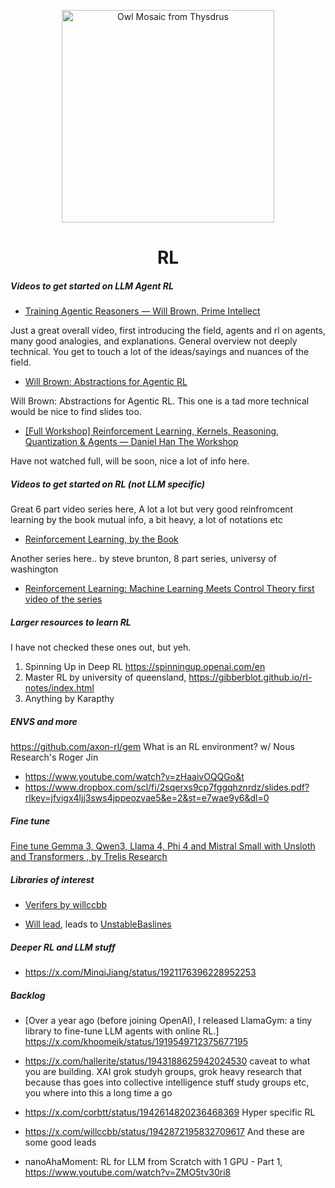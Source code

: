 <p align="center">
  <img src="https://i.redd.it/iquj7zxf10s41.jpg" alt="Owl Mosaic from Thysdrus" width="340" />
</p>

<h1 align="center">RL</h1>

<h5 align="left">Videos to get started on LLM Agent RL</h5>
<p align="left">

- [Training Agentic Reasoners — Will Brown, Prime Intellect](https://www.youtube.com/watch?v=PbHm2qKnu10)

Just a great overall video, first introducing the field, agents and rl on agents, many good analogies, and explanations. General overview not deeply technical. You get to touch a lot of the ideas/sayings and nuances of the field.

- [Will Brown: Abstractions for Agentic RL](https://www.youtube.com/watch?v=9aYJZysrQ9k)

Will Brown: Abstractions for Agentic RL. This one is a tad more technical would be nice to find slides too.

- [[Full Workshop] Reinforcement Learning, Kernels, Reasoning, Quantization & Agents — Daniel Han The Workshop](https://www.youtube.com/watch?v=OkEGJ5G3foU&t)

Have not watched full, will be soon, nice a lot of info here.

</p>

<h5 align="left">Videos to get started on RL (not LLM specific)</h5>
<p align="left">

Great 6 part video series here, A lot a lot but very good reinfromcent learning by the book mutual info, a bit heavy, a lot of notations etc

- [Reinforcement Learning, by the Book](https://www.youtube.com/watch?v=NFo9v_yKQXA&list=PLzvYlJMoZ02Dxtwe-MmH4nOB5jYlMGBjr)

Another series here.. by steve brunton, 8 part series, universy of washington

- [Reinforcement Learning: Machine Learning Meets Control Theory first video of the series](https://www.youtube.com/watch?v=0MNVhXEX9to&list=PLMrJAkhIeNNQe1JXNvaFvURxGY4gE9k74r)

</p>

<h5 align="left">Larger resources to learn RL</h5>
<p align="left">

I have not checked these ones out, but yeh.

1. Spinning Up in Deep RL https://spinningup.openai.com/en
2. Master RL by university of queensland, https://gibberblot.github.io/rl-notes/index.html
3. Anything by Karapthy
</p>
<h5 align="left">ENVS and more</h5>
<p align="left">

https://github.com/axon-rl/gem
What is an RL environment? w/ Nous Research's Roger Jin

- https://www.youtube.com/watch?v=zHaaivOQQGo&t
- https://www.dropbox.com/scl/fi/2sqerxs9cp7fggqhznrdz/slides.pdf?rlkey=jfvigx4ljj3sws4jppeozvae5&e=2&st=e7wae9y6&dl=0

</p>
<h5 align="left">Fine tune</h5>
<p align="left">

[Fine tune Gemma 3, Qwen3, Llama 4, Phi 4 and Mistral Small with Unsloth and Transformers , by Trelis Research](https://www.youtube.com/watch?v=Ik6nbAjxLk4)

</p>

<h5 align="left">Libraries of interest</h5>
<p align="left">

- [Verifers by willccbb](https://github.com/willccbb/verifiers)

- [Will lead](https://x.com/willccbb/status/1940798666287337655), leads to [UnstableBaslines](https://github.com/LeonGuertler/UnstableBaselines)

</p>

<h5 align="left">Deeper RL and LLM stuff</h5>
<p align="left">

- https://x.com/MinqiJiang/status/1921176396228952253

</p>

<h5 align="left">Backlog</h5>
<p align="left">

- [Over a year ago (before joining OpenAI), I released LlamaGym: a tiny library to fine-tune LLM agents with online RL.] https://x.com/khoomeik/status/1919549712375677195

- https://x.com/hallerite/status/1943188625942024530 caveat to what you are building. XAI grok studyh groups, grok heavy research that because thas goes into collective intelligence stuff study groups etc, you where into this a long time a go

- https://x.com/corbtt/status/1942614820236468369 Hyper specific RL

- https://x.com/willccbb/status/1942872195832709617 And these are some good leads

- nanoAhaMoment: RL for LLM from Scratch with 1 GPU - Part 1, https://www.youtube.com/watch?v=ZMO5tv30ri8

</p>
